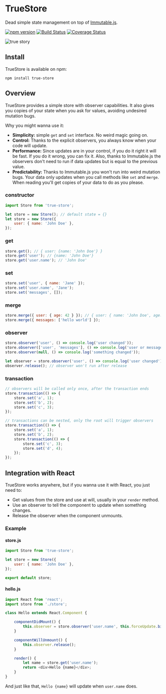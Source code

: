 # TrueStore

Dead simple state management on top of [Immutable.js](https://immutable-js.github.io/immutable-js/).

[![npm version](https://badge.fury.io/js/true-store.svg)](https://badge.fury.io/js/true-store)
[![Build Status](https://travis-ci.org/hugollm/true-store.svg?branch=master)](https://travis-ci.org/hugollm/true-store)
[![Coverage Status](https://coveralls.io/repos/github/hugollm/true-store/badge.svg?branch=master)](https://coveralls.io/github/hugollm/true-store?branch=master)

![true story](https://s-media-cache-ak0.pinimg.com/236x/c7/3f/18/c73f18942a51478f34db359cdf6c9f91.jpg)


## Install

TrueStore is available on npm:

    npm install true-store


## Overview

TrueStore provides a simple store with observer capabilities. It also gives you copies of your state
when you ask for values, avoiding undesired mutation bugs.

Why you might wanna use it:

- **Simplicity:** simple `get` and `set` interface. No weird magic going on.
- **Control:** Thanks to the explicit observers, you always know when your code will update.
- **Performance:** Since updates are in your control, if you do it right it will be fast. If you do it wrong, you can fix it. Also, thanks to Immutable.js the observers don't need to run if data updates but is equal to the previous value.
- **Predictability:** Thanks to Immutable.js you won't run into weird mutation bugs. Your data only updates when you call methods like `set` and `merge`. When reading you'll get copies of your data to do as you please.


### constructor

```javascript
import Store from 'true-store';

let store = new Store(); // default state = {}
let store = new Store({
    user: { name: 'John Doe' },
});
```

### get

```javascript
store.get(); // { user: {name: 'John Doe'} }
store.get('user'); // {name: 'John Doe'}
store.get('user.name'); // 'John Doe'
```

### set

```javascript
store.set('user', { name: 'Jane' });
store.set('user.name', 'Jane');
store.set('messages', []);
```

### merge

```javascript
store.merge({ user: { age: 42 } }); // { user: { name: 'John Doe', age: 42 }}
store.merge({ messages: ['hello world'] });
```

### observer

```javascript
store.observer('user', () => console.log('user changed'));
store.observer(['user', 'messages'], () => console.log('user or messages changed'));
store.observer(null, () => console.log('something changed'));

let observer = store.observer('user', () => console.log('user changed'));
observer.release(); // observer won't run after release
```

### transaction

```javascript
// observers will be called only once, after the transaction ends
store.transaction(() => {
    store.set('a', 1);
    store.set('b', 2);
    store.set('c', 3);
});

// transactions can be nested, only the root will trigger observers
store.transaction(() => {
    store.set('a', 1);
    store.set('b', 2);
    store.transaction(() => {
        store.set('c', 3);
        store.set('d', 4);
    });
});
```


## Integration with React

TrueStore works anywhere, but if you wanna use it with React, you just need to:

* Get values from the store and use at will, usually in your `render` method.
* Use an observer to tell the component to update when something changes.
* Release the observer when the component unmounts.

### Example

#### store.js
```javascript
import Store from 'true-store';

let store = new Store({
    user: { name: 'John Doe' },
});

export default store;
```

#### hello.js
```javascript
import React from 'react';
import store from './store';

class Hello extends React.Component {

    componentDidMount() {
        this.observer = store.observer('user.name', this.forceUpdate.bind(this));
    }

    componentWillUnmount() {
        this.observer.release();
    }

    render() {
        let name = store.get('user.name');
        return <div>Hello {name}</div>;
    }
}
```

And just like that, `Hello {name}` will update when `user.name` does.

